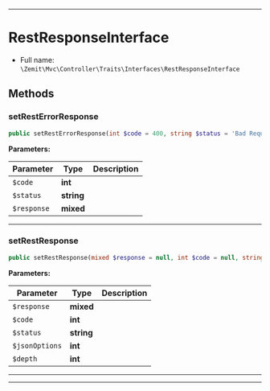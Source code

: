 ***

# RestResponseInterface





* Full name: `\Zemit\Mvc\Controller\Traits\Interfaces\RestResponseInterface`



## Methods


### setRestErrorResponse



```php
public setRestErrorResponse(int $code = 400, string $status = 'Bad Request', mixed $response = null): \Phalcon\Http\ResponseInterface
```








**Parameters:**

| Parameter | Type | Description |
|-----------|------|-------------|
| `$code` | **int** |  |
| `$status` | **string** |  |
| `$response` | **mixed** |  |





***

### setRestResponse



```php
public setRestResponse(mixed $response = null, int $code = null, string $status = null, int $jsonOptions, int $depth = 512): \Phalcon\Http\ResponseInterface
```








**Parameters:**

| Parameter | Type | Description |
|-----------|------|-------------|
| `$response` | **mixed** |  |
| `$code` | **int** |  |
| `$status` | **string** |  |
| `$jsonOptions` | **int** |  |
| `$depth` | **int** |  |





***


***
